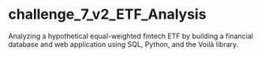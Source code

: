 # challenge_7_v2_ETF_Analysis
Analyzing a hypothetical equal-weighted fintech ETF by building a financial database and web application using SQL, Python, and the Voilà library.
